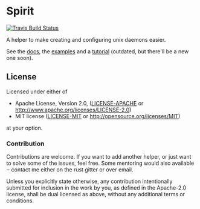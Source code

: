 # Spirit

[![Travis Build Status](https://api.travis-ci.org/vorner/spirit.png?branch=master)](https://travis-ci.org/vorner/spirit)

A helper to make creating and configuring unix daemons easier.

See the [docs](https://docs.rs/spirit), the [examples](https://github.com/vorner/spirit/tree/master/examples) and a [tutorial](https://vorner.github.io/2018/12/09/Spirit-Tutorial.html) (outdated, but there'll be a new one soon).

## License

Licensed under either of

 * Apache License, Version 2.0, ([LICENSE-APACHE](LICENSE-APACHE) or http://www.apache.org/licenses/LICENSE-2.0)
 * MIT license ([LICENSE-MIT](LICENSE-MIT) or http://opensource.org/licenses/MIT)

at your option.

### Contribution

Contributions are welcome. If you want to add another helper, or just want to
solve some of the issues, feel free. Some mentoring would also available ‒
contact me either on the rust gitter or over email.

Unless you explicitly state otherwise, any contribution intentionally
submitted for inclusion in the work by you, as defined in the Apache-2.0
license, shall be dual licensed as above, without any additional terms
or conditions.
